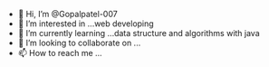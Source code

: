 - 👋 Hi, I’m @Gopalpatel-007
- 👀 I’m interested in ...web developing 
- 🌱 I’m currently learning ...data structure and algorithms with java
- 💞️ I’m looking to collaborate on ...
- 📫 How to reach me ...

<!---
Gopalpatel-007/Gopalpatel-007 is a ✨ special ✨ repository because its `README.md` (this file) appears on your GitHub profile.
You can click the Preview link to take a look at your changes.
--->
